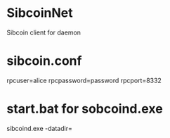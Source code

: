 # SibcoinNet
Sibcoin client for daemon

# sibcoin.conf
rpcuser=alice
rpcpassword=password
rpcport=8332

# start.bat for sobcoind.exe
sibcoind.exe -datadir=<path to Sibcoin data and conf file>
